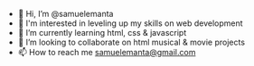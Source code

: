 - 👋 Hi, I’m @samuelemanta
- 👀 I'm interested in leveling up my skills on web development
- 🌱 I’m currently learning html, css & javascript
- 💞️ I’m looking to collaborate on html musical & movie projects
- 📫 How to reach me samuelemanta@gmail.com

<!---
samuelemanta/samuelemanta is a ✨ special ✨ repository because its `README.md` (this file) appears on your GitHub profile.
You can click the Preview link to take a look at your changes.
--->
